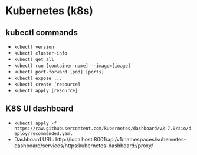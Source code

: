 # Kubernetes (k8s)

## kubectl commands
+ `kubectl version`
+ `kubectl cluster-info`
+ `kubectl get all`
+ `kubectl run [container-name] --image=[image]`
+ `kubectl port-forward [pod] [ports]`
+ `kubectl expose ...`
+ `kubectl create [resource]`
+ `kubectl apply [resource]`

## K8S UI dashboard
+ `kubectl apply -f https://raw.githubusercontent.com/kubernetes/dashboard/v2.7.0/aio/deploy/recommended.yaml`
+ Dashboard URL: http://localhost:8001/api/v1/namespaces/kubernetes-dashboard/services/https:kubernetes-dashboard:/proxy/